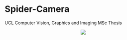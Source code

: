 # Spider-Camera
UCL Computer Vision, Graphics and Imaging MSc Thesis  

<div align="center" max-width="200"><img src ="https://raw.githubusercontent.com/germain-hug/SpiderCamera/master/imgs/overview.png" /></div>  
